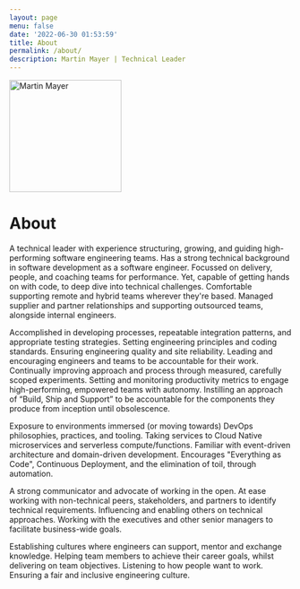 ```yaml
---
layout: page
menu: false
date: '2022-06-30 01:53:59'
title: About
permalink: /about/
description: Martin Mayer | Technical Leader
---
```


<img class="img-rounded" src="/assets/img/uploads/martinmayer.png" alt="Martin Mayer" width="200">

# About

<p>A technical leader with experience structuring, growing, and guiding high-performing software engineering teams. Has a strong technical background in software development as a software engineer. Focussed on delivery, people, and coaching teams for performance. Yet, capable of getting hands on with code, to deep dive into technical challenges. Comfortable supporting remote and hybrid teams wherever they're based. Managed supplier and partner relationships and supporting outsourced teams, alongside internal engineers.</p>
<p>Accomplished in developing processes, repeatable integration patterns, and appropriate testing strategies. Setting engineering principles and coding standards. Ensuring engineering quality and site reliability. Leading and encouraging engineers and teams to be accountable for their work. Continually improving approach and process through measured, carefully scoped experiments. Setting and monitoring productivity metrics to engage high-performing, empowered teams with autonomy. Instilling an approach of “Build, Ship and Support” to be accountable for the components they produce from inception until obsolescence.</p>
<p>Exposure to environments immersed (or moving towards) DevOps philosophies, practices, and tooling. Taking services to Cloud Native microservices and serverless compute/functions. Familiar with event-driven architecture and domain-driven development. Encourages "Everything as Code", Continuous Deployment, and the elimination of toil, through automation.</p>
<p>A strong communicator and advocate of working in the open. At ease working with non-technical peers, stakeholders, and partners to identify technical requirements. Influencing and enabling others on technical approaches. Working with the executives and other senior managers to facilitate business-wide goals.</p>
<p>Establishing cultures where engineers can support, mentor and exchange knowledge. Helping team members to achieve their career goals, whilst delivering on team objectives. Listening to how people want to work. Ensuring a fair and inclusive engineering culture.</p>

